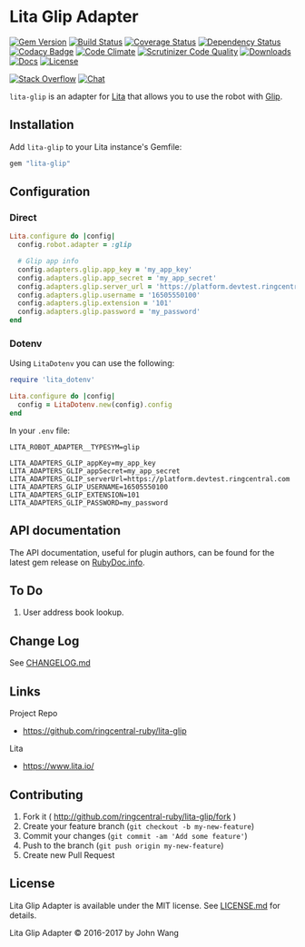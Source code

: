 Lita Glip Adapter
=================

[![Gem Version][gem-version-svg]][gem-version-link]
[![Build Status][build-status-svg]][build-status-link]
[![Coverage Status][coverage-status-svg]][coverage-status-link]
[![Dependency Status][dependency-status-svg]][dependency-status-link]
[![Codacy Badge][codacy-svg]][codacy-link]
[![Code Climate][codeclimate-status-svg]][codeclimate-status-link]
[![Scrutinizer Code Quality][scrutinizer-status-svg]][scrutinizer-status-link]
[![Downloads][downloads-svg]][downloads-link]
[![Docs][docs-rubydoc-svg]][docs-rubydoc-link]
[![License][license-svg]][license-link]

[![Stack Overflow][stackoverflow-svg]][stackoverflow-url]
[![Chat][chat-svg]][chat-url]

`lita-glip` is an adapter for [Lita](https://www.lita.io/) that allows you to use the robot with [Glip](https://glip.com/).

## Installation

Add `lita-glip` to your Lita instance's Gemfile:

``` ruby
gem "lita-glip"
```

## Configuration

### Direct

```ruby
Lita.configure do |config|
  config.robot.adapter = :glip

  # Glip app info
  config.adapters.glip.app_key = 'my_app_key'
  config.adapters.glip.app_secret = 'my_app_secret'
  config.adapters.glip.server_url = 'https://platform.devtest.ringcentral.com'
  config.adapters.glip.username = '16505550100'
  config.adapters.glip.extension = '101'
  config.adapters.glip.password = 'my_password'
end
```

### Dotenv

Using `LitaDotenv` you can use the following:

``` ruby
require 'lita_dotenv'

Lita.configure do |config|
  config = LitaDotenv.new(config).config
end
```

In your `.env` file:

```
LITA_ROBOT_ADAPTER__TYPESYM=glip

LITA_ADAPTERS_GLIP_appKey=my_app_key
LITA_ADAPTERS_GLIP_appSecret=my_app_secret
LITA_ADAPTERS_GLIP_serverUrl=https://platform.devtest.ringcentral.com
LITA_ADAPTERS_GLIP_USERNAME=16505550100
LITA_ADAPTERS_GLIP_EXTENSION=101
LITA_ADAPTERS_GLIP_PASSWORD=my_password
```

## API documentation

The API documentation, useful for plugin authors, can be found for the latest gem release on [RubyDoc.info](http://www.rubydoc.info/gems/lita-glip).

## To Do

1. User address book lookup.

## Change Log

See [CHANGELOG.md](CHANGELOG.md)

## Links

Project Repo

* https://github.com/ringcentral-ruby/lita-glip

Lita

* https://www.lita.io/

## Contributing

1. Fork it ( http://github.com/ringcentral-ruby/lita-glip/fork )
2. Create your feature branch (`git checkout -b my-new-feature`)
3. Commit your changes (`git commit -am 'Add some feature'`)
4. Push to the branch (`git push origin my-new-feature`)
5. Create new Pull Request

## License

Lita Glip Adapter is available under the MIT license. See [LICENSE.md](LICENSE.md) for details.

Lita Glip Adapter &copy; 2016-2017 by John Wang

 [gem-version-svg]: https://badge.fury.io/rb/lita-glip.svg
 [gem-version-link]: http://badge.fury.io/rb/lita-glip
 [downloads-svg]: http://ruby-gem-downloads-badge.herokuapp.com/lita-glip
 [downloads-link]: https://rubygems.org/gems/lita-glip
 [build-status-svg]: https://api.travis-ci.org/ringcentral-ruby/lita-glip.svg?branch=master
 [build-status-link]: https://travis-ci.org/ringcentral-ruby/lita-glip
 [coverage-status-svg]: https://coveralls.io/repos/ringcentral-ruby/lita-glip/badge.svg?branch=master
 [coverage-status-link]: https://coveralls.io/r/ringcentral-ruby/lita-glip?branch=master
 [dependency-status-svg]: https://gemnasium.com/ringcentral-ruby/lita-glip.svg
 [dependency-status-link]: https://gemnasium.com/ringcentral-ruby/lita-glip
 [codacy-svg]: https://api.codacy.com/project/badge/Grade/35abeb643e404062a980c2cb8f279865
 [codacy-link]: https://www.codacy.com/app/ringcentral-ruby/lita-glip
 [codeclimate-status-svg]: https://codeclimate.com/github/ringcentral-ruby/lita-glip/badges/gpa.svg
 [codeclimate-status-link]: https://codeclimate.com/github/ringcentral-ruby/lita-glip
 [scrutinizer-status-svg]: https://scrutinizer-ci.com/g/ringcentral-ruby/lita-glip/badges/quality-score.png?b=master
 [scrutinizer-status-link]: https://scrutinizer-ci.com/g/ringcentral-ruby/lita-glip/?branch=master
 [docs-rubydoc-svg]: https://img.shields.io/badge/docs-rubydoc-blue.svg
 [docs-rubydoc-link]: http://www.rubydoc.info/gems/lita-glip/
 [license-svg]: https://img.shields.io/badge/license-MIT-blue.svg
 [license-link]: https://github.com/ringcentral-ruby/lita-glip/blob/master/LICENSE.md
 [chat-svg]: https://img.shields.io/badge/chat-on%20glip-orange.svg
 [chat-url]: https://glipped.herokuapp.com/
 [stackoverflow-svg]: https://img.shields.io/badge/Stack%20Overflow-glip-orange.svg
 [stackoverflow-url]: https://stackoverflow.com/questions/tagged/glip
